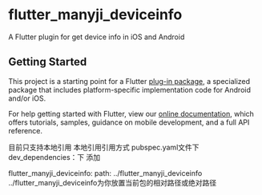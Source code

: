# flutter_manyji_deviceinfo

A Flutter plugin for get device info in iOS and Android

## Getting Started

This project is a starting point for a Flutter
[plug-in package](https://flutter.io/developing-packages/),
a specialized package that includes platform-specific implementation code for
Android and/or iOS.

For help getting started with Flutter, view our 
[online documentation](https://flutter.io/docs), which offers tutorials, 
samples, guidance on mobile development, and a full API reference.


目前只支持本地引用  本地引用引用方式
pubspec.yaml文件下
dev_dependencies：下
添加

flutter_manyji_deviceinfo:
    path: ../flutter_manyji_deviceinfo   ../flutter_manyji_deviceinfo为你放置当前包的相对路径或绝对路径
	
	
	
	
	
	
	
	
